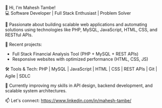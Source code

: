 👋 Hi, I'm Mahesh Tambe!  
💻 Software Developer | Full Stack Enthusiast | Problem Solver

🚀 Passionate about building scalable web applications and automating solutions using technologies like PHP, MySQL, JavaScript, HTML, CSS, and RESTful APIs.

🔧 Recent projects:  
- Full Stack Financial Analysis Tool (PHP + MySQL + REST APIs)  
- Responsive websites with optimized performance (HTML, CSS, JS)

🛠️ Tools & Tech: PHP | MySQL | JavaScript | HTML | CSS | REST APIs | Git | Agile | SDLC

🌱 Currently improving my skills in API design, backend development, and scalable system architectures.

📫 Let's connect: https://www.linkedin.com/in/mahesh-tambe/
